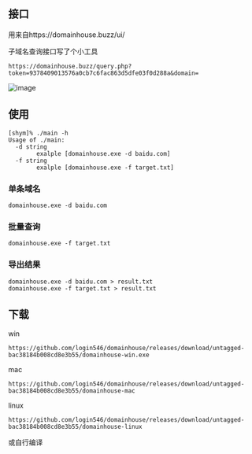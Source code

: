 ## 接口

用来自https://domainhouse.buzz/ui/

子域名查询接口写了个小工具

```
https://domainhouse.buzz/query.php?token=9378409013576a0cb7c6fac863d5dfe03f0d288a&domain=
```

![image](https://user-images.githubusercontent.com/38073810/159868278-2c78cb3a-fe09-43e7-b270-b61b35f0edf3.png)



## 使用

~~~
[shym]% ./main -h
Usage of ./main:
  -d string
    	exalple [domainhouse.exe -d baidu.com]
  -f string
    	exalple [domainhouse.exe -f target.txt]
~~~

### 单条域名

~~~
domainhouse.exe -d baidu.com
~~~

### 批量查询

~~~
domainhouse.exe -f target.txt
~~~

### 导出结果

~~~
domainhouse.exe -d baidu.com > result.txt
domainhouse.exe -f target.txt > result.txt
~~~

## 下载

win

~~~
https://github.com/login546/domainhouse/releases/download/untagged-bac38184b008cd8e3b55/domainhouse-win.exe
~~~

mac

~~~
https://github.com/login546/domainhouse/releases/download/untagged-bac38184b008cd8e3b55/domainhouse-mac
~~~

linux

~~~
https://github.com/login546/domainhouse/releases/download/untagged-bac38184b008cd8e3b55/domainhouse-linux
~~~

或自行编译